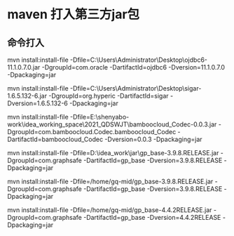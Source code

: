 # maven 打入第三方jar包 


## 命令打入


mvn install:install-file -Dfile=C:\Users\Administrator\Desktop\ojdbc6-11.1.0.7.0.jar -DgroupId=com.oracle -DartifactId=ojdbc6 -Dversion=11.1.0.7.0 -Dpackaging=jar


mvn install:install-file -Dfile=C:\Users\Administrator\Desktop\sigar-1.6.5.132-6.jar -DgroupId=org.hyperic -DartifactId=sigar -Dversion=1.6.5.132-6 -Dpackaging=jar



mvn install:install-file -Dfile=E:\shenyabo-work\idea_working_space\2021_QDSWJT\bamboocloud_Codec-0.0.3.jar -DgroupId=com.bamboocloud.Codec.bamboocloud_Codec -DartifactId=bamboocloud_Codec -Dversion=0.0.3 -Dpackaging=jar


mvn install:install-file -Dfile=D:\idea_work\jar\gp_base-3.9.8.RELEASE.jar -DgroupId=com.graphsafe -DartifactId=gp_base -Dversion=3.9.8.RELEASE -Dpackaging=jar


mvn install:install-file -Dfile=/home/gq-mid/gp_base-3.9.8.RELEASE.jar -DgroupId=com.graphsafe -DartifactId=gp_base -Dversion=3.9.8.RELEASE -Dpackaging=jar

mvn install:install-file -Dfile=/home/gq-mid/gp_base-4.4.2RELEASE.jar -DgroupId=com.graphsafe -DartifactId=gp_base -Dversion=4.4.2RELEASE -Dpackaging=jar

